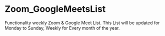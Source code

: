 # Zoom_GoogleMeetsList
Functionality weekly Zoom & Google Meet List.
This List will be updated for Monday to Sunday, Weekly for Every month of the year.
